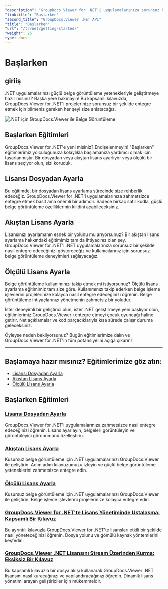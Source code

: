 ```yaml
---
"description": "GroupDocs.Viewer for .NET'i uygulamalarınıza sorunsuz bir şekilde entegre etmek için adım adım eğitimleri keşfedin. Lisansları ayarlamayı ve görüntüleyici görünümünü özelleştirmeyi öğrenin."
"linktitle": "Başlarken"
"second_title": "GroupDocs.Viewer .NET API"
"title": "Başlarken"
"url": "/tr/net/getting-started/"
"weight": 26
type: docs
---
```

# Başlarken


## giriiş

.NET uygulamalarınızı güçlü belge görüntüleme yetenekleriyle geliştirmeye hazır mısınız? Başka yere bakmayın! Bu kapsamlı kılavuzda, GroupDocs.Viewer for .NET'i projelerinize sorunsuz bir şekilde entegre etmek için bilmeniz gereken her şeyi size anlatacağız.

![.NET için GroupDocs.Viewer ile Belge Görüntüleme](/viewer/getting-started/image.png)

## Başlarken Eğitimleri

GroupDocs.Viewer for .NET'e yeni misiniz? Endişelenmeyin! "Başlarken" eğitimlerimiz yolculuğunuza kolaylıkla başlamanıza yardımcı olmak için tasarlanmıştır. Bir dosyadan veya akıştan lisans ayarlıyor veya ölçülü bir lisans seçiyor olun, sizi koruduk.

## Lisansı Dosyadan Ayarla

Bu eğitimde, bir dosyadan lisans ayarlama sürecinde size rehberlik edeceğiz. GroupDocs.Viewer for .NET'i uygulamalarınıza zahmetsizce entegre etmek basit ama önemli bir adımdır. Sadece birkaç satır kodla, güçlü belge görüntüleme özelliklerinin kilidini açabileceksiniz.

## Akıştan Lisans Ayarla

Lisansınızı ayarlamanın esnek bir yolunu mu arıyorsunuz? Bir akıştan lisans ayarlama hakkındaki eğitimimiz tam da ihtiyacınız olan şey. GroupDocs.Viewer for .NET'i .NET uygulamalarınıza sorunsuz bir şekilde nasıl entegre edeceğinizi göstereceğiz ve kullanıcılarınız için sorunsuz belge görüntüleme deneyimleri sağlayacağız.

## Ölçülü Lisans Ayarla

Belge görüntüleme kullanımınızı takip etmek mi istiyorsunuz? Ölçülü lisans ayarlama eğitimimiz tam size göre. Kullanımınızı takip ederken belge işleme işlevlerini projelerinize kolayca nasıl entegre edeceğinizi öğrenin. Belge görüntüleme ihtiyaçlarınızı yönetmenin zahmetsiz bir yoludur.

İster deneyimli bir geliştirici olun, ister .NET geliştirmeye yeni başlıyor olun, eğitimlerimiz GroupDocs.Viewer'ı entegre etmeyi çocuk oyuncağı haline getirir. Net açıklamalar ve kod parçacıklarıyla kısa sürede çalışır duruma geleceksiniz.

Öyleyse neden bekliyorsunuz? Bugün eğitimlerimize dalın ve GroupDocs.Viewer for .NET'in tüm potansiyelini açığa çıkarın!

---

## Başlamaya hazır mısınız? Eğitimlerimize göz atın:

- [Lisansı Dosyadan Ayarla](./set-license-from-file/)
- [Akıştan Lisans Ayarla](./set-license-from-stream/)
- [Ölçülü Lisans Ayarla](./set-metered-license/)

## Başlarken Eğitimleri
### [Lisansı Dosyadan Ayarla](./set-license-from-file/)
GroupDocs.Viewer for .NET'i uygulamalarınıza zahmetsizce nasıl entegre edeceğinizi öğrenin. Lisans ayarlayın, belgeleri görüntüleyin ve görüntüleyici görünümünü özelleştirin.
### [Akıştan Lisans Ayarla](./set-license-from-stream/)
Kusursuz belge görüntüleme için .NET uygulamalarınızı GroupDocs.Viewer ile geliştirin. Adım adım kılavuzumuzu izleyin ve güçlü belge görüntüleme yeteneklerini zahmetsizce entegre edin.
### [Ölçülü Lisans Ayarla](./set-metered-license/)
Kusursuz belge görüntüleme için .NET uygulamalarınızı GroupDocs.Viewer ile geliştirin. Belge işleme işlevlerini projelerinize kolayca entegre edin.
### [GroupDocs.Viewer for .NET'te Lisans Yönetiminde Ustalaşma: Kapsamlı Bir Kılavuz](./groupdocs-viewer-license-management-net/)
Bu ayrıntılı kılavuzla GroupDocs.Viewer for .NET'te lisansları etkili bir şekilde nasıl yöneteceğinizi öğrenin. Dosya yolunu ve gömülü kaynak yöntemlerini keşfedin.
### [GroupDocs.Viewer .NET Lisansını Stream Üzerinden Kurma: Eksiksiz Bir Kılavuz](./groupdocs-viewer-net-license-stream-setup-guide/)
Bu kapsamlı kılavuzla bir dosya akışı kullanarak GroupDocs.Viewer .NET lisansını nasıl kuracağınızı ve yapılandıracağınızı öğrenin. Dinamik lisans yönetimi arayan geliştiriciler için mükemmeldir.